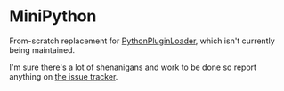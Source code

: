 MiniPython
==========
From-scratch replacement for [PythonPluginLoader](https://github.com/masteroftime/Python-Plugin-Loader), which isn't currently being maintained.

I'm sure there's a lot of shenanigans and work to be done so report anything on [the issue tracker](https://github.com/SpaceManiac/MiniPython/issues).
